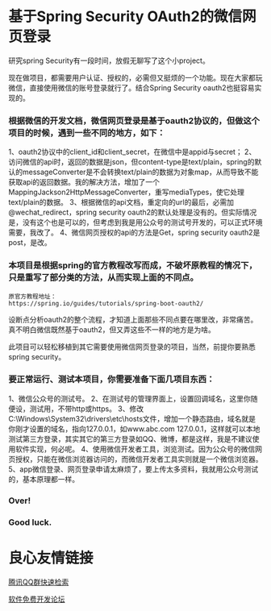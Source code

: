# 基于Spring Security OAuth2的微信网页登录

研究spring Security有一段时间，放假无聊写了这个小project。

现在做项目，都需要用户认证、授权的，必需但又挺烦的一个功能。现在大家都玩微信，直接使用微信的账号登录就行了。结合Spring Security oauth2也挺容易实现的。

### 根据微信的开发文档，微信网页登录是基于oauth2协议的，但做这个项目的时候，遇到一些不同的地方，如下：
1、oauth2协议中的client_id和client_secret，在微信中是appid与secret； 
2、访问微信的api时，返回的数据是json，但content-type是text/plain，spring的默认的messageConverter是不会转换text/plain的数据为对象map，从而导致不能获取api的返回数据。我的解决方法，增加了一个MappingJackson2HttpMessageConverter，重写mediaTypes，使它处理text/plain的数据。 
3、根据微信的api文档，重定向的url的最后，必需加@wechat_redirect，spring security oauth2的默认处理是没有的。但实际情况是，没有这个也是可以的，但考虑到我是用公众号的测试号开发的，可以正式环境需要，我改了。 
4、微信网页授权的api的方法是Get，spring security oauth2是post，是改。

### 本项目是根据spring的官方教程改写而成，不破坏原教程的情况下，只是重写了部分类的方法，从而实现上面的不同点。
	原官方教程地址：
	https://spring.io/guides/tutorials/spring-boot-oauth2/

设断点分析oauth2的整个流程，才知道上面那些不同点要在哪里改，非常痛苦。真不明白微信既然基于oauth2，但又弄这些不一样的地方是为啥。

此项目可以轻松移植到其它需要使用微信网页登录的项目，当然，前提你要熟悉spring security。

### 要正常运行、测试本项目，你需要准备下面几项目东西：
1、微信公众号的测试号。 
2、在测试号的管理界面上，设置回调域名，这里你随便设，测试用，不带http或https。 
3、修改C:\Windows\System32\drivers\etc\hosts文件，增加一个静态路由，域名就是你刚才设置的域名，指向127.0.0.1，如www.abc.com 127.0.0.1，这样就可以本地测试第三方登录，其实其它的第三方登录如QQ、微博，都是这样，我是不建议使用软件实现，何必呢。 
4、使用微信开发者工具，浏览测试。因为公众号的微信网页授权，只能在微信浏览器访问的，而微信开发者工具实则就是一个微信浏览器。 
5、app微信登录、网页登录申请太麻烦了，要上传太多资料，我就用公众号测试的，基本原理都一样。 

### Over!
### Good luck.


 # 良心友情链接

[腾讯QQ群快速检索](http://u.720life.cn/s/8cf73f7c)

[软件免费开发论坛](http://u.720life.cn/s/bbb01dc0)